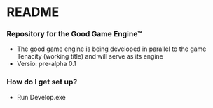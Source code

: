 # README #


### Repository for the Good Game Engine™ ###

* The good game engine is being developed in parallel to the game Tenacity (working title) and will serve as its engine
* Versio: pre-alpha 0.1

### How do I get set up? ###

* Run Develop.exe